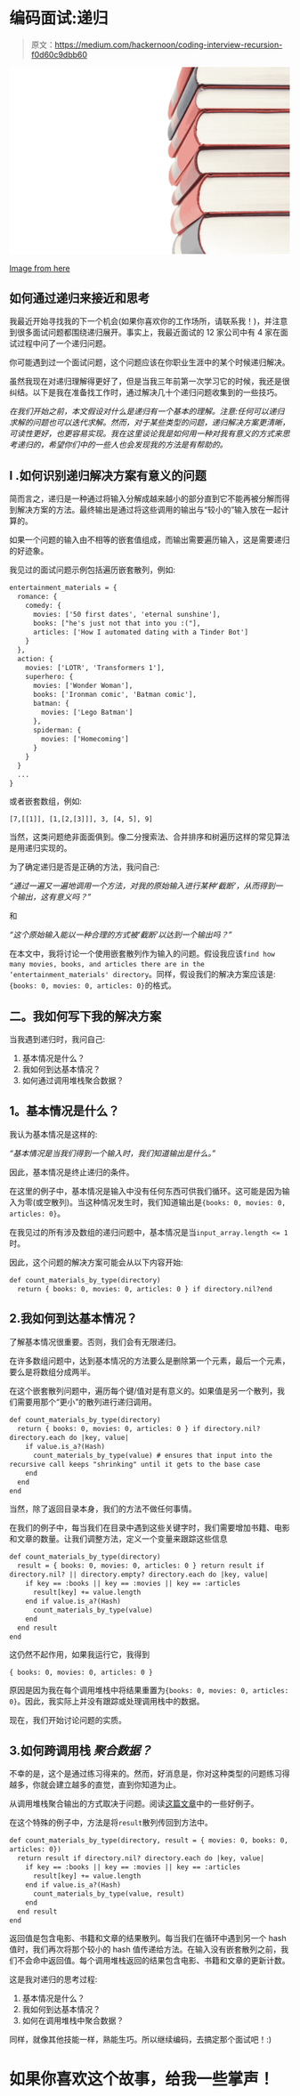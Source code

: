 # 编码面试:递归

> 原文：<https://medium.com/hackernoon/coding-interview-recursion-f0d60c9dbb60>

![](img/d803a4666d5ed271a06d5c16d40de2ab.png)

[Image from here](https://www.pexels.com/photo/books-school-stacked-closed-48126/)

## 如何通过递归来接近和思考

我最近开始寻找我的下一个机会(如果你喜欢你的工作场所，请联系我！)，并注意到很多面试问题都围绕递归展开。事实上，我最近面试的 12 家公司中有 4 家在面试过程中问了一个递归问题。

你可能遇到过一个面试问题，这个问题应该在你职业生涯中的某个时候递归解决。

虽然我现在对递归理解得更好了，但是当我三年前第一次学习它的时候，我还是很纠结。以下是我在准备找工作时，通过解决几十个递归问题收集到的一些技巧。

*在我们开始之前，本文假设对什么是递归有一个基本的理解。注意:任何可以递归求解的问题也可以迭代求解。然而，对于某些类型的问题，递归解决方案更清晰，可读性更好，也更容易实现。我在这里谈论我是如何用一种对我有意义的方式来思考递归的，希望你们中的一些人也会发现我的方法是有帮助的。*

## I .如何识别递归解决方案有意义的问题

简而言之，递归是一种通过将输入分解成越来越小的部分直到它不能再被分解而得到解决方案的方法。最终输出是通过将这些调用的输出与“较小的”输入放在一起计算的。

如果一个问题的输入由不相等的嵌套值组成，而输出需要遍历输入，这是需要递归的好迹象。

我见过的面试问题示例包括遍历嵌套散列，例如:

```
entertainment_materials = {
  romance: {
    comedy: {
      movies: ['50 first dates', 'eternal sunshine'],
      books: ["he's just not that into you :("],
      articles: ['How I automated dating with a Tinder Bot']
    }
  },
  action: {
    movies: ['LOTR', 'Transformers 1'],
    superhero: {
      movies: ['Wonder Woman'],
      books: ['Ironman comic', 'Batman comic'],
      batman: {
        movies: ['Lego Batman']
      },
      spiderman: {
        movies: ['Homecoming']
      }
    }
  }
  ...
}
```

或者嵌套数组，例如:

```
[7,[[1]], [1,[2,[3]]], 3, [4, 5], 9]
```

当然，这类问题绝非面面俱到。像二分搜索法、合并排序和树遍历这样的常见算法是用递归实现的。

为了确定递归是否是正确的方法，我问自己:

*“通过一遍又一遍地调用一个方法，对我的原始输入进行某种‘截断’，从而得到一个输出，这有意义吗？”*

和

*“这个原始输入能以一种合理的方式被‘截断’以达到一个输出吗？”*

在本文中，我将讨论一个使用嵌套散列作为输入的问题。假设我应该`find how many movies, books, and articles there are in the ‘entertainment_materials' directory`。同样，假设我们的解决方案应该是:`{books: 0, movies: 0, articles: 0}`的格式。

## 二。我如何写下我的解决方案

当我遇到递归时，我问自己:

1.  基本情况是什么？
2.  我如何到达基本情况？
3.  如何通过调用堆栈聚合数据？

## **1。基本情况是什么？**

我认为基本情况是这样的:

*“基本情况是当我们得到一个输入时，我们知道输出是什么。”*

因此，基本情况是终止递归的条件。

在这里的例子中，基本情况是输入中没有任何东西可供我们循环。这可能是因为输入为零(或空散列)。当这种情况发生时，我们知道输出是`{books: 0, movies: 0, articles: 0}`。

在我见过的所有涉及数组的递归问题中，基本情况是当`input_array.length <= 1`时。

因此，这个问题的解决方案可能会从以下内容开始:

```
def count_materials_by_type(directory)
  return { books: 0, movies: 0, articles: 0 } if directory.nil?end
```

## 2.我如何到达基本情况？

了解基本情况很重要。否则，我们会有无限递归。

在许多数组问题中，达到基本情况的方法要么是删除第一个元素，最后一个元素，要么是将数组分成两半。

在这个嵌套散列问题中，遍历每个键/值对是有意义的。如果值是另一个散列，我们需要用那个“更小”的散列进行递归调用。

```
def count_materials_by_type(directory)
  return { books: 0, movies: 0, articles: 0 } if directory.nil? directory.each do |key, value|
    if value.is_a?(Hash)
      count_materials_by_type(value) # ensures that input into the recursive call keeps "shrinking" until it gets to the base case
    end
  end
end
```

当然，除了返回目录本身，我们的方法不做任何事情。

在我们的例子中，每当我们在目录中遇到这些关键字时，我们需要增加书籍、电影和文章的数量。让我们调整方法，定义一个变量来跟踪这些信息

```
def count_materials_by_type(directory)
  result = { books: 0, movies: 0, articles: 0 } return result if directory.nil? || directory.empty? directory.each do |key, value|
    if key == :books || key == :movies || key == :articles
      result[key] += value.length
    end if value.is_a?(Hash)
      count_materials_by_type(value)
    end
  end result
end
```

这仍然不起作用，如果我运行它，我得到

```
{ books: 0, movies: 0, articles: 0 }
```

原因是因为我在每个调用堆栈中将结果重置为`{books: 0, movies: 0, articles: 0}`。因此，我实际上并没有跟踪或处理调用栈中的数据。

现在，我们开始讨论问题的实质。

## 3.如何跨调用栈 ***聚合数据？***

不幸的是，这个是通过练习得来的。然而，好消息是，你对这种类型的问题练习得越多，你就会建立越多的直觉，直到你知道为止。

从调用堆栈聚合输出的方式取决于问题。阅读[这篇文章](https://medium.freecodecamp.org/learn-recursion-in-10-minutes-e3262ac08a1)中的一些好例子。

在这个特殊的例子中，方法是将`result`散列传回到方法中。

```
def count_materials_by_type(directory, result = { movies: 0, books: 0, articles: 0})
  return result if directory.nil? directory.each do |key, value|
    if key == :books || key == :movies || key == :articles
      result[key] += value.length
    end if value.is_a?(Hash)
      count_materials_by_type(value, result)
    end
  end result
end
```

返回值是包含电影、书籍和文章的结果散列。每当我们在循环中遇到另一个 hash 值时，我们再次将那个较小的 hash 值传递给方法。在输入没有嵌套散列之前，我们不会命中返回值。每个调用堆栈返回的结果包含电影、书籍和文章的更新计数。

这是我对递归的思考过程:

1.  基本情况是什么？
2.  我如何到达基本情况？
3.  如何在调用堆栈中聚合数据？

同样，就像其他技能一样，熟能生巧。所以继续编码，去搞定那个面试吧！:)

# 如果你喜欢这个故事，给我一些掌声！